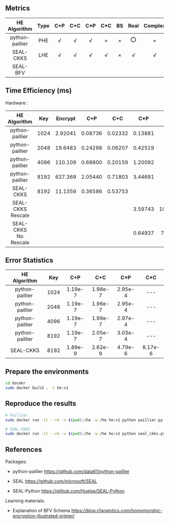 ## Metrics

| HE<br />Algorithm | Type | C+P  | C+C  | C*P  | C*C  |  BS  | Real | Complex | GPU  |
| :---------------: | :--: | :--: | :--: | :--: | :--: | :--: | :--: | :-----: | :--: |
|  python-paillier  | PHE  |  √   |  √   |  √   |  ×   |  ×   |  ⭕   |    ×    |  ×   |
|     SEAL-CKKS     | LHE  |  √   |  √   |  √   |  √   |  ×   |  √   |    √    |  ×   |
|     SEAL-BFV      |      |      |      |      |      |      |      |         |      |

## Time Efficiency (ms)

Hardware : 

|     HE<br />Algorithm      | Key  | Encrypt |   C+P   |   C+C   |   C*P   |   C*C    |  BS  | Decrypt |
| :------------------------: | :--: | :-----: | :-----: | :-----: | :-----: | :------: | :--: | :-----: |
|      python-paillier       | 1024 | 2.92041 | 0.08736 | 0.02332 | 0.13881 |   ---    | ---  | 0.79487 |
|      python-paillier       | 2048 | 19.6483 | 0.24298 | 0.06207 | 0.42519 |   ---    | ---  | 5.92360 |
|      python-paillier       | 4096 | 110.109 | 0.68800 | 0.20159 | 1.20092 |   ---    | ---  | 39.0524 |
|      python-paillier       | 8192 | 627.369 | 2.05440 | 0.71803 | 3.44691 |   ---    | ---  | 220.295 |
|         SEAL-CKKS          | 8192 | 11.1359 | 0.36586 | 0.53753 |         |          | ---  |         |
|  SEAL-CKKS <br />Rescale   |      |         |         |         | 3.59743 | 10.14369 | ---  | 1.70241 |
| SEAL-CKKS<br /> No Rescale |      |         |         |         | 0.64937 | 7.22217  | ---  | 2.52461 |

## Error Statistics

| HE<br />Algorithm | Key  |   C+P   |   C+C   |   C*P   |   C*C   |
| :---------------: | :--: | :-----: | :-----: | :-----: | :-----: |
|  python-paillier  | 1024 | 1.19e-7 | 1.98e-7 | 2.95e-4 |   ---   |
|  python-paillier  | 2048 | 1.19e-7 | 1.96e-7 | 2.95e-4 |   ---   |
|  python-paillier  | 4096 | 1.19e-7 | 1.99e-7 | 2.97e-4 |   ---   |
|  python-paillier  | 8192 | 1.19e-7 | 2.05e-7 | 3.03e-4 |   ---   |
|     SEAL-CKKS     | 8192 | 1.89e-9 | 2.62e-9 | 4.79e-6 | 8.17e-6 |

## Prepare the environments

```bash
cd docekr
sudo docker build . -t he:v1
```

## Reproduce the results

```bash
# Paillier
sudo docker run -it --rm -v $(pwd):/he -w /he he:v1 python paillier.py --key 1024

# SEAL-CKKS
sudo docker run -it --rm -v $(pwd):/he -w /he he:v1 python seal_ckks.py
```

## References

Packages:

- python-paillier https://github.com/data61/python-paillier

- SEAL https://github.com/microsoft/SEAL
- SEAL-Python  https://github.com/Huelse/SEAL-Python

Learning materials:

- Explanation of BFV Schema https://blog.n1analytics.com/homomorphic-encryption-illustrated-primer/

  